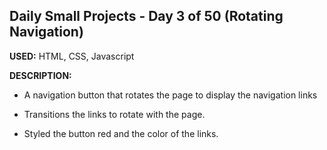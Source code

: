 ## Daily Small Projects - Day 3 of 50 (Rotating Navigation) 

**USED:** HTML, CSS, Javascript

**DESCRIPTION:** 
* A navigation button that rotates the page to display the navigation links

* Transitions the links to rotate with the page.

* Styled the button red and the color of the links.

